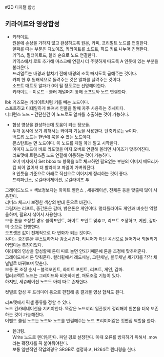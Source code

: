 #2D 디지털 합성
## 키라이트와 영상합성

- 키라이트.  
원본에 손상을 가하지 않고 완성하도록 원본, 카피, 프리멀트 노드를 연결한다.  
알파를 따는 부분은 디노이즈, 키라이트를 소프트, 하드 키로 나누어 진행한다.  
키믹스, 필터이로드, 블러 순으로 노드 연결한다.  
키믹스에서 로토 추가해 마스크에 연결시 더 뚜렷하게 따도록 A 인풋에 있는 부분을 불러온다.  
프리멀트는 배경과 합치기 전에 배경의 초록 빼지도록 곱해주는 것이다.  
카피 한 후 원래색으로 돌려주는 것은 알파를 날려주는 것이다.  
소프트 매트도 알파가 0이 될 정도로는 선명해야한다.  
키라이트 – 이로드 – 블러  채널머지 통해 소프트와 노드 연결한다.  

Ibk 기즈모는 키라이트처럼 키를 빼는 노드이다.  
소프트하고 디테일하게 빠져서 인물을 딸때 자주 사용하는 추세이다.  
디퍼런스 노드 – 간단한건 이 노드로도 알파를 추출하는 것이 가능하다.  

- 합성 영상을 완성하는데 도움이 되는 정보들.  
두개 동시에 보기 위해서는 와이퍼 기능을 사용한다. 단축키로는 w이다.  
백드롭 노드는 한번에 묶을 수 있는 노드이다.  
콘스탄트는 면 노드이다. 이 노드를 제일 아래 깔고 시작한다.  
이미지 노드에 바로 리포맷을 머지 오버로 연결해 올리면 사이즈가 맞추어진다.  
리포맷에 트랜스폼 노드 연결해 이동하는 것이 가능하다.  
오버 머지에서 Set bbox to 항목을 b로 체크하면 필요없는 부분의 이미지 메모리가 킵 되어 없어져 더 빨라지고 파일이 가벼워진다.  
B 인풋을 기준으로 아래로 직선으로 이어지게 정리하는 것이 좋다.  
프리퍼런스, 로컬라이제이션, 로컬라이즈 투 

그레이드노드 =  색보정보다는 화이트 벨런스 , 세츄레이션, 전체톤 등을 맞출때 많이 사용한다.  
리버스 체크시 보정한 색상의 반대 톤으로 바뀐다.  
그림자는 리프트, 중간톤은 감마, 밝은톤은 게인이다. 멀티플라이도 게인과 비슷한 역할을하며, 필요시 섞어서 사용한다.  
보통 톤을 조정할 경우 블랙포인트, 화이트 포인트 맞추고, 리프트 조정하고, 게인, 감마의 순으로 진행한다.  
오프셋은 값이 전체적으로 다 변화가 되는 것이다.  
감마는 중간톤을 부스트하거나 감소시킨다. 리니어가 아닌 곡선으로 들어가서 되돌리기 어렵다는 특징이있다.  
여러개의 영상을 합성할때 톤이 따로 놀면 안되기때문에 톤을 조정해 맞추어준다.  
그레이드에서 톤 맞춰준다. 컬러휠에서 레드채널, 그린채널, 블루채널 세가지를 각각 채널별로 바꿔보며 맞춘다.  
보통 톤 조정 순서 – 블랙포인트, 화이트 포인트, 리프트, 게인, 감마.  
컬러코렉트 노드는 그레이드와 비슷하지만, 채도조절 기능이 있다.  
하지만, 세츄레이션 노드도 아예 따로 존재한다.  

컷별로 합성 후 프리미어 등으로 편집해 총 결과물 영상 합쳐도 된다.  

리포맷에서 픽셀 종류를 정할 수 있다.  
노드 컨카테네이션을 지켜야한다. 똑같은 노드끼리 일관있게 정리해야 원본을 더욱 보존하는 것이 가능해진다.  
어펜드 클립 노드는 노드와 노드를 연결해주는 노드 프리미어같은 컷편집 역할을 한다.  

- 렌더링.   
Write 노드로 렌더링한다. 파일 경로 설정한다. 이때 오류를 방지하기 위해서 .mov 라는 확장자를 꼭 붙여줘야한다.  
보통 일반적인 작업의경우 SRGB로 설정하고, H264로 렌더링을 한다.  
